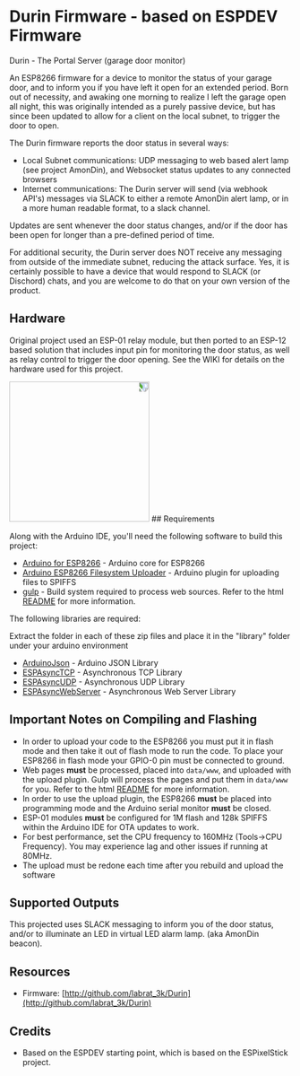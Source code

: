 # Durin Firmware - based on ESPDEV Firmware

Durin - The Portal Server (garage door monitor)


An ESP8266 firmware for a device to monitor the status of your garage door, and to inform you if you have left it open for an extended period. Born out of necessity, and awaking one morning to realize I left the garage open all night, this was originally intended as a purely passive device, but has since been updated to allow for a client on the local subnet, to trigger the door to open. 

The Durin firmware reports the door status in several ways:
 - Local Subnet communications:  UDP messaging to web based alert lamp (see project AmonDin), and Websocket status updates to any connected browsers
 - Internet communications: The Durin server will send (via webhook API's) messages via SLACK to either a remote AmonDin alert lamp, or in a more human readable format, to a slack channel. 
 
 Updates are sent whenever the door status changes, and/or if the door has been open for longer than a pre-defined period of time. 
 
 For additional security, the Durin server does NOT receive any messaging from outside of the immediate subnet, reducing the attack surface. Yes, it is certainly possible to have a device that would respond to SLACK (or Dischord) chats, and you are welcome to do that on your own version of the product.  
 
## Hardware

Original project used an ESP-01 relay module, but then ported to an ESP-12 based solution that includes input pin for monitoring the door status, as well as relay control to trigger the door opening. See the WIKI for details on the hardware used for this project.

<img src="https://github.com/LabRat3k/Durin/blob/master/pics/IMG_4681.JPG?raw=true" width=250 style="transform:rotate(90deg);">
## Requirements

Along with the Arduino IDE, you'll need the following software to build this project:

- [Arduino for ESP8266](https://github.com/esp8266/Arduino) - Arduino core for ESP8266
- [Arduino ESP8266 Filesystem Uploader](https://github.com/esp8266/arduino-esp8266fs-plugin) - Arduino plugin for uploading files to SPIFFS
- [gulp](http://gulpjs.com/) - Build system required to process web sources.  Refer to the html [README](html/README.md) for more information.

The following libraries are required:

Extract the folder in each of these zip files and place it in the "library" folder under your arduino environment

- [ArduinoJson](https://github.com/bblanchon/ArduinoJson) - Arduino JSON Library
- [ESPAsyncTCP](https://github.com/me-no-dev/ESPAsyncTCP) - Asynchronous TCP Library
- [ESPAsyncUDP](https://github.com/me-no-dev/ESPAsyncUDP) - Asynchronous UDP Library
- [ESPAsyncWebServer](https://github.com/me-no-dev/ESPAsyncWebServer) - Asynchronous Web Server Library

## Important Notes on Compiling and Flashing

- In order to upload your code to the ESP8266 you must put it in flash mode and then take it out of flash mode to run the code. To place your ESP8266 in flash mode your GPIO-0 pin must be connected to ground.
- Web pages **must** be processed, placed into ```data/www```, and uploaded with the upload plugin. Gulp will process the pages and put them in ```data/www``` for you. Refer to the html [README](html/README.md) for more information.
- In order to use the upload plugin, the ESP8266 **must** be placed into programming mode and the Arduino serial monitor **must** be closed.
- ESP-01 modules **must** be configured for 1M flash and 128k SPIFFS within the Arduino IDE for OTA updates to work.
- For best performance, set the CPU frequency to 160MHz (Tools->CPU Frequency).  You may experience lag and other issues if running at 80MHz.
- The upload must be redone each time after you rebuild and upload the software

## Supported Outputs

This projected uses SLACK messaging to inform you of the door status, and/or to illuminate an LED in virtual LED alarm lamp. (aka AmonDin beacon).

## Resources

- Firmware: [http://github.com/labrat_3k/Durin](http://github.com/labrat_3k/Durin)

## Credits

- Based on the ESPDEV starting point, which is based on the ESPixelStick project. 
